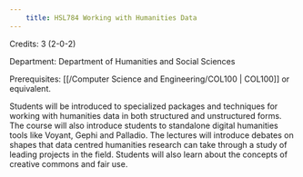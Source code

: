 ```yaml
---
    title: HSL784 Working with Humanities Data
---
```

Credits: 3 (2-0-2)

Department: Department of Humanities and Social Sciences

Prerequisites: [[/Computer Science and Engineering/COL100 | COL100]] or equivalent.

Students will be introduced to specialized packages and techniques for working with humanities data in both structured and unstructured forms. The course will also introduce students to standalone digital humanities tools like Voyant, Gephi and Palladio. The lectures will introduce debates on shapes that data centred humanities research can take through a study of leading projects in the field. Students will also learn about the concepts of creative commons and fair use.
